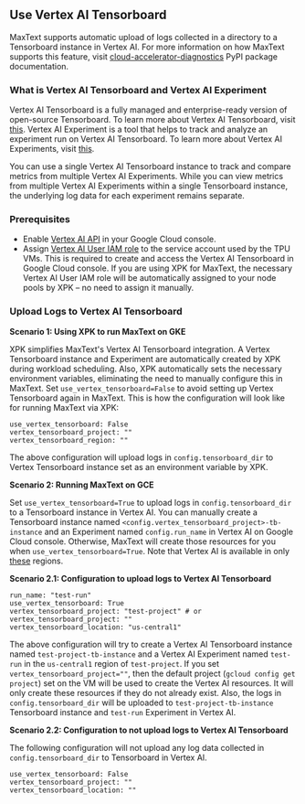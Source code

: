 <!--
 Copyright 2023 Google LLC

 Licensed under the Apache License, Version 2.0 (the "License");
 you may not use this file except in compliance with the License.
 You may obtain a copy of the License at

      https://www.apache.org/licenses/LICENSE-2.0

 Unless required by applicable law or agreed to in writing, software
 distributed under the License is distributed on an "AS IS" BASIS,
 WITHOUT WARRANTIES OR CONDITIONS OF ANY KIND, either express or implied.
 See the License for the specific language governing permissions and
 limitations under the License.
-->
## Use Vertex AI Tensorboard
MaxText supports automatic upload of logs collected in a directory to a Tensorboard instance in Vertex AI. For more information on how MaxText supports this feature, visit [cloud-accelerator-diagnostics](https://pypi.org/project/cloud-accelerator-diagnostics) PyPI package documentation.

### What is Vertex AI Tensorboard and Vertex AI Experiment
Vertex AI Tensorboard is a fully managed and enterprise-ready version of open-source Tensorboard. To learn more about Vertex AI Tensorboard, visit [this](https://cloud.google.com/vertex-ai/docs/experiments/tensorboard-introduction). Vertex AI Experiment is a tool that helps to track and analyze an experiment run on Vertex AI Tensorboard. To learn more about Vertex AI Experiments, visit [this](https://cloud.google.com/vertex-ai/docs/experiments/intro-vertex-ai-experiments). 

You can use a single Vertex AI Tensorboard instance to track and compare metrics from multiple Vertex AI Experiments. While you can view metrics from multiple Vertex AI Experiments within a single Tensorboard instance, the underlying log data for each experiment remains separate.

### Prerequisites
* Enable [Vertex AI API](https://cloud.google.com/vertex-ai/docs/start/cloud-environment#enable_vertexai_apis) in your Google Cloud console.
* Assign [Vertex AI User IAM role](https://cloud.google.com/vertex-ai/docs/general/access-control#aiplatform.user) to the service account used by the TPU VMs. This is required to create and access the Vertex AI Tensorboard in Google Cloud console. If you are using XPK for MaxText, the necessary Vertex AI User IAM role will be automatically assigned to your node pools by XPK – no need to assign it manually.

### Upload Logs to Vertex AI Tensorboard
**Scenario 1: Using XPK to run MaxText on GKE**

XPK simplifies MaxText's Vertex AI Tensorboard integration. A Vertex Tensorboard instance and Experiment are automatically created by XPK during workload scheduling. Also, XPK automatically sets the necessary environment variables, eliminating the need to manually configure this in MaxText. Set `use_vertex_tensorboard=False` to avoid setting up Vertex Tensorboard again in MaxText. This is how the configuration will look like for running MaxText via XPK:
```
use_vertex_tensorboard: False
vertex_tensorboard_project: ""
vertex_tensorboard_region: ""
```
The above configuration will upload logs in `config.tensorboard_dir` to Vertex Tensorboard instance set as an environment variable by XPK.

**Scenario 2: Running MaxText on GCE**

Set `use_vertex_tensorboard=True` to upload logs in `config.tensorboard_dir` to a Tensorboard instance in Vertex AI. You can manually create a Tensorboard instance named `<config.vertex_tensorboard_project>-tb-instance` and an Experiment named `config.run_name` in Vertex AI on Google Cloud console. Otherwise, MaxText will create those resources for you when `use_vertex_tensorboard=True`. Note that Vertex AI is available in only [these](https://cloud.google.com/vertex-ai/docs/general/locations#available-regions) regions.

**Scenario 2.1: Configuration to upload logs to Vertex AI Tensorboard**

```
run_name: "test-run"
use_vertex_tensorboard: True
vertex_tensorboard_project: "test-project" # or vertex_tensorboard_project: ""
vertex_tensorboard_location: "us-central1"
```
The above configuration will try to create a Vertex AI Tensorboard instance named `test-project-tb-instance` and a Vertex AI Experiment named `test-run` in the `us-central1` region of `test-project`. If you set `vertex_tensorboard_project=""`, then the default project (`gcloud config get project`) set on the VM will be used to create the Vertex AI resources. It will only create these resources if they do not already exist. Also, the logs in `config.tensorboard_dir` will be uploaded to `test-project-tb-instance` Tensorboard instance and `test-run` Experiment in Vertex AI.

**Scenario 2.2: Configuration to not upload logs to Vertex AI Tensorboard**

The following configuration will not upload any log data collected in `config.tensorboard_dir` to Tensorboard in Vertex AI.
```
use_vertex_tensorboard: False
vertex_tensorboard_project: ""
vertex_tensorboard_location: ""
```
